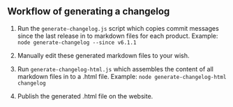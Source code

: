 ## Workflow of generating a changelog
1. Run the `generate-changelog.js` script which copies commit messages since the last release in to markdown files for each product.
Example: 
```node generate-changelog --since v6.1.1```

3. Manually edit these generated markdown files to your wish.

4. Run `generate-changelog-html.js` which assembles the content of all markdown files in to a .html file.
Example:
```node generate-changelog-html changelog```

5. Publish the generated .html file on  the website.